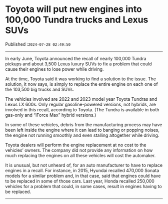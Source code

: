 # Toyota will put new engines into 100,000 Tundra trucks and Lexus SUVs

Published :`2024-07-28 02:49:50`

---

In early June, Toyota announced the recall of nearly 100,000 Tundra pickups and about 3,500 Lexus luxury SUVs to fix a problem that could cause their engines to lose power while driving.

At the time, Toyota said it was working to find a solution to the issue. The solution, it now says, is simply to replace the entire engine on each one of the 103,500 big trucks and SUVs.

The vehicles involved are 2022 and 2023 model year Toyota Tundras and Lexus LX 600s. Only regular gasoline-powered versions, not hybrids, are involved in this recall, according to Toyota. (The Tundra is available in both gas-only and “iForce Max” hybrid versions.)

In some of these vehicles, debris from the manufacturing process may have been left inside the engine where it can lead to banging or popping noises, the engine not running smoothly and even stalling altogether while driving.

Toyota dealers will perform the engine replacement at no cost to the vehicles’ owners. The company did not provide any information on how much replacing the engines on all these vehicles will cost the automaker.

It is unusual, but not unheard of, for an auto manufacturer to have to replace engines in a recall. For instance, in 2015, Hyundai recalled 470,000 Sonata models for a similar problem and, in that case, said that engines could have to be replaced in some of those cars. Last year, Honda recalled 250,000 vehicles for a problem that could, in some cases, result in engines having to be replaced.

---

